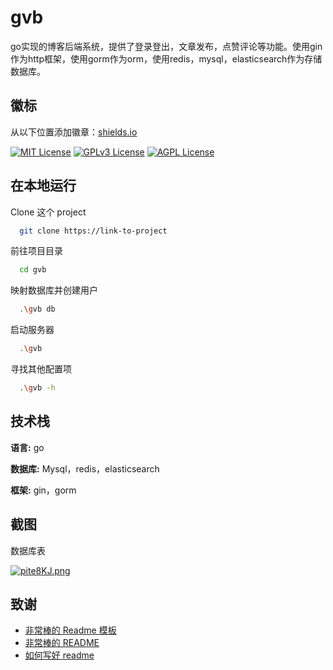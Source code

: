
# gvb

go实现的博客后端系统，提供了登录登出，文章发布，点赞评论等功能。使用gin作为http框架，使用gorm作为orm，使用redis，mysql，elasticsearch作为存储数据库。

## 徽标

从以下位置添加徽章：[shields.io](https://shields.io/)

[![MIT License](https://img.shields.io/badge/License-MIT-green.svg)](https://choosealicense.com/licenses/mit/)
[![GPLv3 License](https://img.shields.io/badge/License-GPL%20v3-yellow.svg)](https://opensource.org/licenses/)
[![AGPL License](https://img.shields.io/badge/license-AGPL-blue.svg)](http://www.gnu.org/licenses/agpl-3.0)


## 在本地运行

Clone 这个 project

```bash
  git clone https://link-to-project
```

前往项目目录

```bash
  cd gvb
```

映射数据库并创建用户

```bash
  .\gvb db
```

启动服务器

```bash
  .\gvb
```

寻找其他配置项
```bash
  .\gvb -h
```
## 技术栈

**语言:** go

**数据库:** Mysql，redis，elasticsearch

**框架:** gin，gorm




## 截图
数据库表

[![pite8KJ.png](https://z1.ax1x.com/2023/11/16/pite8KJ.png)](https://imgse.com/i/pite8KJ)


## 致谢

 - [非常棒的 Readme 模板](https://awesomeopensource.com/project/elangosundar/awesome-README-templates)
 - [非常棒的 README](https://github.com/matiassingers/awesome-readme)
 - [如何写好 readme](https://bulldogjob.com/news/449-how-to-write-a-good-readme-for-your-github-project)

